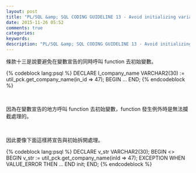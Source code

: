 ```yaml
---
layout: post
title: "PL/SQL &amp; SQL CODING GUIDELINE 13 - Avoid initializing variables using functions in the declaration section"
date: 2015-11-26 05:52
comments: true
categories: 
keywords: 
description: "PL/SQL &amp; SQL CODING GUIDELINE 13 - Avoid initializing variables using functions in the declaration section"
---
```


條款十三是說要避免在變數宣告的同時呼叫 function 去初始變數。  

<!-- More -->

{% codeblock lang:psql %}
DECLARE 
	l_company_name VARCHAR2(30) := util_pck.get_company_name(in_id => 47);
BEGIN 
	… 
END;
{% endcodeblock %}

<br/>


因為在變數宣告的地方呼叫 function 去初始變數，function 發生例外時是無法攔截處理的。  

<br/>


因此要像下面這樣將宣告與初始拆開處理。  

{% codeblock lang:psql %}
DECLARE 
	 v_str VARCHAR2(30); 
BEGIN 
	<<init>> 
	BEGIN 
		v_str := util_pck.get_company_name(inId => 47); 
	EXCEPTION 
		WHEN VALUE_ERROR THEN 
			...
	END init; 
END;
{% endcodeblock %}

